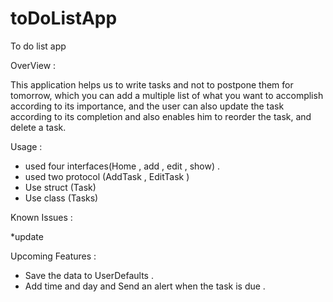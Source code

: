 # toDoListApp


To do list app 

OverView : 


This application helps us to write  tasks  and not to postpone them for tomorrow, which you can add a multiple list of what you want to accomplish according to its importance, and the user can also update the task according to its completion and also enables him to reorder the task, and delete a task.

Usage :

* used four interfaces(Home , add , edit , show) . 
* used two protocol (AddTask , EditTask )
* Use struct (Task)
* Use class (Tasks)


Known Issues :

*update 


Upcoming Features :
* Save the data to UserDefaults .
*  Add time and day and Send an alert when the task is due .
